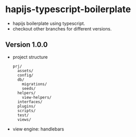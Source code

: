 # hapijs-typescript-boilerplate

- hapijs boilerplate using typescript.
- checkout other branches for different versions.

## Version 1.0.0

- project structure
  ```
  prj/
    assets/
    config/
    db/
      migrations/
      seeds/
    helpers/
      view-helpers/
    interfaces/
    plugins/
    scripts/
    test/
    views/
  ```
- view engine: handlebars
